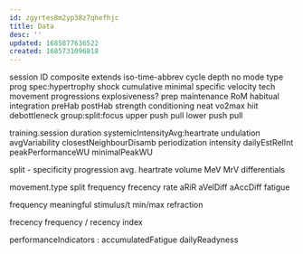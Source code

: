 ```yaml
---
id: zgyrtes8m2yp38z7qhefhjc
title: Data
desc: ''
updated: 1685877636522
created: 1685731096818
---
```


session
  ID
    composite
      extends iso-time-abbrev
  cycle
    depth
  no
  mode
  type
    prog
      spec:hypertrophy
        shock
        cumulative
          minimal
          specific
        velocity
      tech
        movement progressions
        explosiveness?
      prep
        maintenance
          RoM
          habitual integration
        preHab
        postHab
      strength
      conditioning
        neat
        vo2max
          hiit
      debottleneck
    group:split:focus
      upper
        push
        pull
      lower
        push
        pull

training.session
  duration
    systemicIntensityAvg:heartrate
  undulation
    avgVariability
    closestNeighbourDisamb
  periodization
    intensity
    dailyEstRelInt
    peakPerformanceWU
      minimalPeakWU

  split - specificity
  progression
  avg. heartrate
  volume
    MeV
    MrV
    differentials

  movement.type
    split
  frequency
  frecency
  rate
  aRiR
  aVelDiff
  aAccDiff
  fatigue

frequency
  meaningful stimulus/t
  min/max refraction

frecency
  frequency / recency index

performanceIndicators
  : accumulatedFatigue
  dailyReadyness